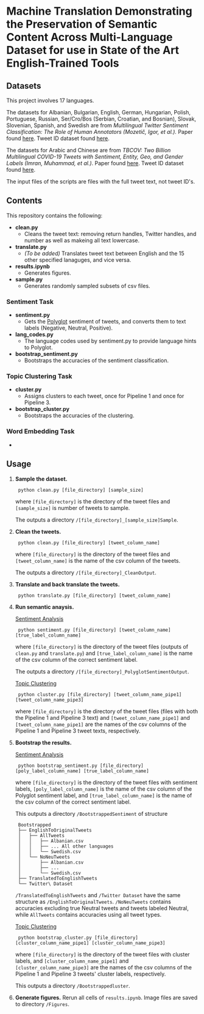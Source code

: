 # Machine Translation Demonstrating the Preservation of Semantic Content Across Multi-Language Dataset for use in State of the Art English-Trained Tools

## Datasets
This project involves 17 languages.

The datasets for Albanian, Bulgarian, English, German, Hungarian, Polish, Portuguese, Russian, Ser/Cro/Bos (Serbian, Croatian, and Bosnian), Slovak, Slovenian, Spanish, and Swedish are from *Multilingual Twitter Sentiment Classification: The Role of Human Annotators (Mozetič, Igor, et al.).* Paper found [here](https://journals.plos.org/plosone/article?id=10.1371/journal.pone.0155036). Tweet ID dataset found [here](https://www.clarin.si/repository/xmlui/handle/11356/1054). 

The datasets for Arabic and Chinese are from *TBCOV: Two Billion Multilingual COVID-19 Tweets with Sentiment, Entity, Geo, and Gender Labels (Imran, Muhammad, et al.)*. Paper found [here](https://www.mdpi.com/2306-5729/7/1/8). Tweet ID dataset found [here](https://crisisnlp.qcri.org/tbcov).

The input files of the scripts are files with the full tweet text, not tweet ID's.

## Contents
This repository contains the following:
- **clean.py**
    - Cleans the tweet text: removing return handles, Twitter handles, and number as well as makeing all text lowercase.
- **translate.py**
    - *(To be added)* Translates tweet text between English and the 15 other specified lanaguges, and vice versa.
- **results.ipynb**
    - Generates figures.
- **sample.py**
    - Generates randomly sampled subsets of csv files.

### Sentiment Task
- **sentiment.py**
    - Gets the [Polyglot](https://polyglot.readthedocs.io/en/latest/Sentiment.html) sentiment of tweets, and converts them to text labels (Negative, Neutral, Positive).
- **lang_codes.py**
    - The language codes used by sentiment.py to provide language hints to Polyglot.
- **bootstrap_sentiment.py**
    - Bootstraps the accuracies of the sentiment classification.

### Topic Clustering Task
- **cluster.py**
    - Assigns clusters to each tweet, once for Pipeline 1 and once for Pipeline 3.
- **bootstrap_cluster.py**
    - Bootstraps the accuracies of the clustering.

### Word Embedding Task
- 

## Usage
1. **Sample the dataset.**

        python clean.py [file_directory] [sample_size]
    where `[file_directory]` is the directory of the tweet files and `[sample_size]` is number of tweets to sample.

    The outputs a directory `/[file_directory]_[sample_size]Sample`.
2. **Clean the tweets.**

        python clean.py [file_directory] [tweet_column_name]
    where `[file_directory]` is the directory of the tweet files and `[tweet_column_name]` is the name of the csv column of the tweets.

    The outputs a directory `/[file_directory]_CleanOutput`.
3. **Translate and back translate the tweets.**

        python translate.py [file_directory] [tweet_column_name]
4. **Run semantic anaysis.**

    <ins>Sentiment Analysis</ins>

        python sentiment.py [file_directory] [tweet_column_name] [true_label_column_name]
    where `[file_directory]` is the directory of the tweet files (outputs of `clean.py` and `translate.py`) and `[true_label_column_name]` is the name of the csv column of the correct sentiment label.

    The outputs a directory `/[file_directory]_PolyglotSentimentOutput`.

    <ins>Topic Clustering</ins>

        python cluster.py [file_directory] [tweet_column_name_pipe1] [tweet_column_name_pipe3]
    where `[file_directory]` is the directory of the tweet files (files with both the Pipeline 1 and Pipeline 3 text) and `[tweet_column_name_pipe1]` and `[tweet_column_name_pipe1]` are the names of the csv columns of the Pipeline 1 and Pipeline 3 tweet texts, respectively.

5. **Bootstrap the results.**

    <ins>Sentiment Analysis</ins>

        python bootstrap_sentiment.py [file_directory] [poly_label_column_name] [true_label_column_name]
    where `[file_directory]` is the directory of the tweet files with sentiment labels, `[poly_label_column_name]` is the name of the csv column of the Polyglot sentiment label, and `[true_label_column_name]` is the name of the csv column of the correct sentiment label.

    This outputs a directory `/BootstrappedSentiment` of structure

        Bootstrapped
        ├── EnglishToOriginalTweets
        │   ├── AllTweets
        │   │   ├── Albanian.csv
        │   │   ├── ... All other languages
        │   │   └── Swedish.csv
        │   └── NoNeuTweets
        │       ├── Albanian.csv
        │       ├── ...
        │       └── Swedish.csv
        ├── TranslatedToEnglishTweets
        └── Twitter\ Dataset
    `/TranslatedToEnglishTweets` and `/Twitter Dataset` have the same structure as `/EnglishToOriginalTweets`. `/NoNeuTweets` contains accuracies excluding true Neutral tweets and tweets labeled Neutral, while `AllTweets` contains accuracies using all tweet types.

    <ins>Topic Clustering</ins>

        python bootstrap_cluster.py [file_directory] [cluster_column_name_pipe1] [cluster_column_name_pipe3]
    where `[file_directory]` is the directory of the tweet files with cluster labels, and `[cluster_column_name_pipe1]` and `[cluster_column_name_pipe3]` are the names of the csv columns of the Pipeline 1 and Pipeline 3 tweets' cluster labels, respectively.

    This outputs a directory `/Bootstrappedluster`.

6. **Generate figures.** Rerun all cells of `results.ipynb`. Image files are saved to directory `/Figures`.
